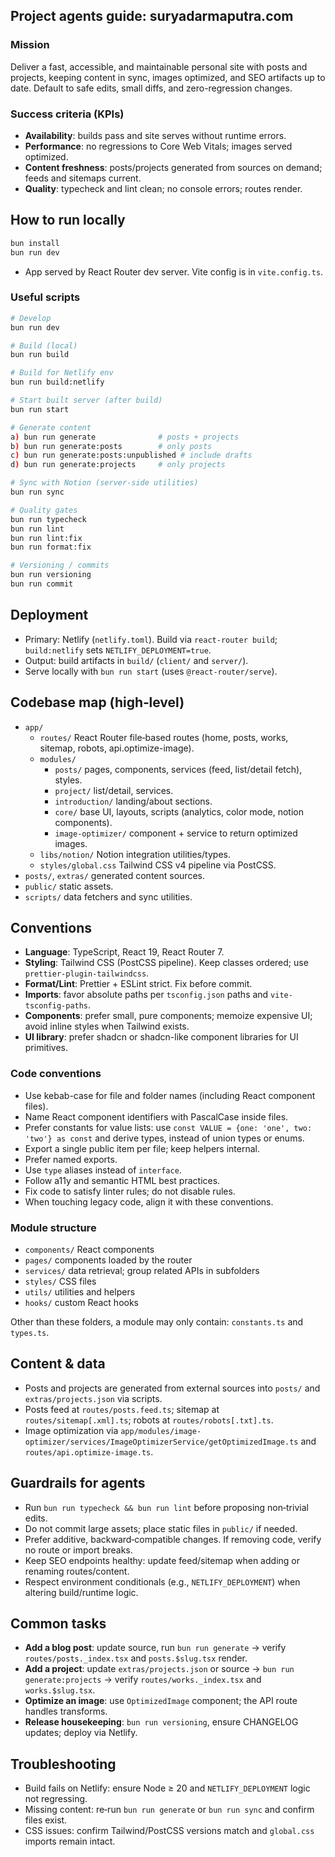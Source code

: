 ## Project agents guide: suryadarmaputra.com

### Mission
Deliver a fast, accessible, and maintainable personal site with posts and projects, keeping content in sync, images optimized, and SEO artifacts up to date. Default to safe edits, small diffs, and zero-regression changes.

### Success criteria (KPIs)
- **Availability**: builds pass and site serves without runtime errors.
- **Performance**: no regressions to Core Web Vitals; images served optimized.
- **Content freshness**: posts/projects generated from sources on demand; feeds and sitemaps current.
- **Quality**: typecheck and lint clean; no console errors; routes render.

## How to run locally
```bash
bun install
bun run dev
```
- App served by React Router dev server. Vite config is in `vite.config.ts`.

### Useful scripts
```bash
# Develop
bun run dev

# Build (local)
bun run build

# Build for Netlify env
bun run build:netlify

# Start built server (after build)
bun run start

# Generate content
a) bun run generate              # posts + projects
b) bun run generate:posts        # only posts
c) bun run generate:posts:unpublished # include drafts
d) bun run generate:projects     # only projects

# Sync with Notion (server-side utilities)
bun run sync

# Quality gates
bun run typecheck
bun run lint
bun run lint:fix
bun run format:fix

# Versioning / commits
bun run versioning
bun run commit
```

## Deployment
- Primary: Netlify (`netlify.toml`). Build via `react-router build`; `build:netlify` sets `NETLIFY_DEPLOYMENT=true`.
- Output: build artifacts in `build/` (`client/` and `server/`).
- Serve locally with `bun run start` (uses `@react-router/serve`).

## Codebase map (high‑level)
- `app/`
  - `routes/` React Router file‑based routes (home, posts, works, sitemap, robots, api.optimize-image).
  - `modules/`
    - `posts/` pages, components, services (feed, list/detail fetch), styles.
    - `project/` list/detail, services.
    - `introduction/` landing/about sections.
    - `core/` base UI, layouts, scripts (analytics, color mode, notion components).
    - `image-optimizer/` component + service to return optimized images.
  - `libs/notion/` Notion integration utilities/types.
  - `styles/global.css` Tailwind CSS v4 pipeline via PostCSS.
- `posts/`, `extras/` generated content sources.
- `public/` static assets.
- `scripts/` data fetchers and sync utilities.

## Conventions
- **Language**: TypeScript, React 19, React Router 7.
- **Styling**: Tailwind CSS (PostCSS pipeline). Keep classes ordered; use `prettier-plugin-tailwindcss`.
- **Format/Lint**: Prettier + ESLint strict. Fix before commit.
- **Imports**: favor absolute paths per `tsconfig.json` paths and `vite-tsconfig-paths`.
- **Components**: prefer small, pure components; memoize expensive UI; avoid inline styles when Tailwind exists.
- **UI library**: prefer shadcn or shadcn-like component libraries for UI primitives.

### Code conventions
- Use kebab-case for file and folder names (including React component files).
- Name React component identifiers with PascalCase inside files.
- Prefer constants for value lists: use `const VALUE = {one: 'one', two: 'two'} as const` and derive types, instead of union types or enums.
- Export a single public item per file; keep helpers internal.
- Prefer named exports.
- Use `type` aliases instead of `interface`.
- Follow a11y and semantic HTML best practices.
- Fix code to satisfy linter rules; do not disable rules.
- When touching legacy code, align it with these conventions.

### Module structure
- `components/` React components
- `pages/` components loaded by the router
- `services/` data retrieval; group related APIs in subfolders
- `styles/` CSS files
- `utils/` utilities and helpers
- `hooks/` custom React hooks

Other than these folders, a module may only contain: `constants.ts` and `types.ts`.

## Content & data
- Posts and projects are generated from external sources into `posts/` and `extras/projects.json` via scripts.
- Posts feed at `routes/posts.feed.ts`; sitemap at `routes/sitemap[.xml].ts`; robots at `routes/robots[.txt].ts`.
- Image optimization via `app/modules/image-optimizer/services/ImageOptimizerService/getOptimizedImage.ts` and `routes/api.optimize-image.ts`.

## Guardrails for agents
- Run `bun run typecheck && bun run lint` before proposing non‑trivial edits.
- Do not commit large assets; place static files in `public/` if needed.
- Prefer additive, backward‑compatible changes. If removing code, verify no route or import breaks.
- Keep SEO endpoints healthy: update feed/sitemap when adding or renaming routes/content.
- Respect environment conditionals (e.g., `NETLIFY_DEPLOYMENT`) when altering build/runtime logic.

## Common tasks
- **Add a blog post**: update source, run `bun run generate` → verify `routes/posts._index.tsx` and `posts.$slug.tsx` render.
- **Add a project**: update `extras/projects.json` or source → `bun run generate:projects` → verify `routes/works._index.tsx` and `works.$slug.tsx`.
- **Optimize an image**: use `OptimizedImage` component; the API route handles transforms.
- **Release housekeeping**: `bun run versioning`, ensure CHANGELOG updates; deploy via Netlify.

## Troubleshooting
- Build fails on Netlify: ensure Node ≥ 20 and `NETLIFY_DEPLOYMENT` logic not regressing.
- Missing content: re‑run `bun run generate` or `bun run sync` and confirm files exist.
- CSS issues: confirm Tailwind/PostCSS versions match and `global.css` imports remain intact.
